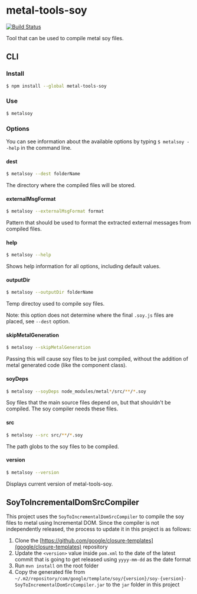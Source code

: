 # metal-tools-soy

[![Build Status](https://travis-ci.org/metal/metal-tools-soy.svg?branch=master)](https://travis-ci.org/metal/metal-tools-soy)

Tool that can be used to compile metal soy files.

## CLI

### Install

```sh
$ npm install --global metal-tools-soy
```

### Use

```sh
$ metalsoy
```

### Options

You can see information about the available options by typing `$ metalsoy --help` in the command line.

#### dest

```sh
$ metalsoy --dest folderName
```

The directory where the compiled files will be stored.

#### externalMsgFormat

```sh
$ metalsoy --externalMsgFormat format
```

Pattern that should be used to format the extracted external messages from compiled files.

#### help

```sh
$ metalsoy --help
```

Shows help information for all options, including default values.

#### outputDir

```sh
$ metalsoy --outputDir folderName
```

Temp directoy used to compile soy files.

Note: this option does not determine where the final `.soy.js` files are placed, see `--dest` option.

#### skipMetalGeneration

```sh
$ metalsoy --skipMetalGeneration
```

Passing this will cause soy files to be just compiled, without the addition of metal generated code (like the component class).

#### soyDeps

```sh
$ metalsoy --soyDeps node_modules/metal*/src/**/*.soy
```

Soy files that the main source files depend on, but that shouldn't be compiled. The soy compiler needs these files.

#### src

```sh
$ metalsoy --src src/**/*.soy
```

The path globs to the soy files to be compiled.

#### version

```sh
$ metalsoy --version
```

Displays current version of metal-tools-soy.

## SoyToIncrementalDomSrcCompiler

This project uses the `SoyToIncrementalDomSrcCompiler` to compile the soy files to metal using Incremental DOM. Since the compiler is not independently released, the process to update it in this project is as follows:

1. Clone the [https://github.com/google/closure-templates](google/closure-templates) repository
2. Update the `<version>` value inside `pom.xml` to the date of the latest commit that is going to get released using `yyyy-mm-dd` as the date format
3. Run `mvn install` on the root folder
4. Copy the generated file from `~/.m2/repository/com/google/template/soy/{version}/soy-{version}-SoyToIncrementalDomSrcCompiler.jar` to the `jar` folder in this project
